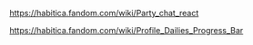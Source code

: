 https://habitica.fandom.com/wiki/Party_chat_react

https://habitica.fandom.com/wiki/Profile_Dailies_Progress_Bar
